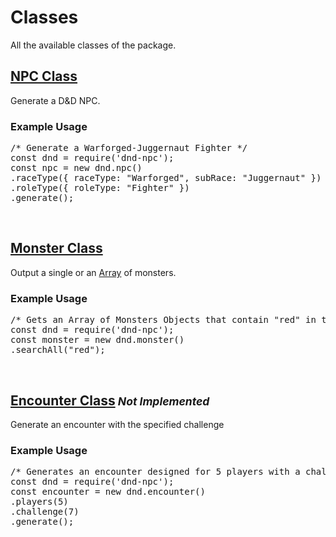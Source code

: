 <script>const page = "class"</script>

<h1 class="center title"><b>Classes</b></h1>
<p class="center">All the available classes of the package.</p>

<h2><a href="./class/npc.html"><b>NPC Class</b></a></h2>
<div class="embed">
	<p>Generate a D&D NPC.</p>
	<h3>Example Usage</h3>
<pre>
<span class="comment">/* Generate a Warforged-Juggernaut Fighter */</span>
<span class="keyword">const</span> dnd <span class="require">= require</span>(<span class="string">'dnd-npc'</span>);
<span class="keyword">const</span> npc <span class="require">=</span> <span class="keyword">new</span> dnd.<span class="json">npc</span>()
.<span class="function">raceType</span>({ <span class="json">raceType</span><span class="require">:</span> <span class="string">"Warforged"</span>, <span class="json">subRace</span><span class="require">:</span> <span class="string">"Juggernaut"</span> })
.<span class="function">roleType</span>({ <span class="json">roleType</span><span class="require">:</span> <span class="string">"Fighter"</span> })
.<span class="function">generate</span>();
</pre>
</div><br>

<h2><a href="./class/monster.html"><b>Monster Class</b></a></h2>
<div class="embed">
<p>Output a single or an <a href="https://developer.mozilla.org/en-US/docs/Web/JavaScript/Reference/Global_Objects/Array">Array</a> of monsters.</p>
<h3>Example Usage</h3>
<pre>
<span class="comment">/* Gets an Array of Monsters Objects that contain "red" in their name */</span>
<span class="keyword">const</span> dnd <span class="require">= require</span>(<span class="string">'dnd-npc'</span>);
<span class="keyword">const</span> monster <span class="require">=</span> <span class="keyword">new</span> dnd.<span class="json">monster</span>()
.<span class="function">searchAll</span>(<span class="string">"red"</span>);
</pre>
</div><br>

<h2><a href="./class/encounter.html"><b>Encounter Class</b></a><small> <span class="gray"><i>Not Implemented</i></span></small></h2>
<div class="embed">
<p>Generate an encounter with the specified challenge</p>
<h3>Example Usage</h3>
<pre>
<span class="comment">/* Generates an encounter designed for 5 players with a challenge rating of 7 */</span>
<span class="keyword">const</span> dnd <span class="require">= require</span>(<span class="string">'dnd-npc'</span>);
<span class="keyword">const</span> encounter <span class="require">=</span> <span class="keyword">new</span> dnd.<span class="json">encounter</span>()
.<span class="function">players</span>(<span class="bool">5</span>)
.<span class="function">challenge</span>(<span class="bool">7</span>)
.<span class="function">generate</span>();
</pre>
</div>
